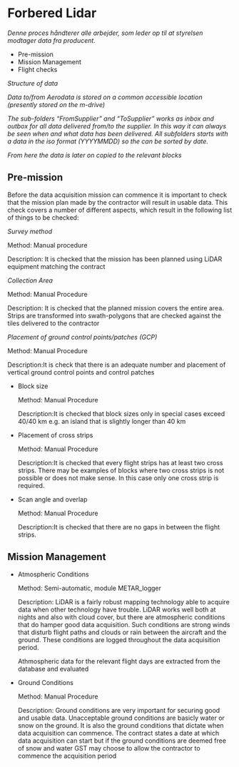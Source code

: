 # Forbered Lidar

_Denne proces håndterer alle arbejder, som leder op til at styrelsen modtager data fra producent._

* Pre-mission
* Mission Management
* Flight checks


_Structure of data_

_Data to/from Aerodata is stored on a common accessible location (presently stored on the m-drive)_

_The sub-folders “FromSupplier” and “ToSupplier” works as inbox and outbox for all data delivered from/to the supplier. In this way it can always be seen when and what data has been delivered. All subfolders starts with a data in the iso format (YYYYMMDD) so the can be sorted by date._ 

_From here the data is later on copied to the relevant blocks_

 

## Pre-mission

Before the data acquisition mission can commence it is important to check that the mission plan made by the contractor will result in usable data. This check covers a number of different aspects, which result in the following list of things to be checked:

*Survey method*

Method: Manual procedure
  
Description: It is checked that the mission has been planned using LiDAR equipment matching the contract
  
*Collection Area*

Method: Manual Procedure
  
Description: It is checked that the planned mission covers the entire area. Strips are transformed into swath-polygons that are checked against the tiles delivered to the contractor
  
*Placement of ground control points/patches (GCP)*

  Method: Manual Procedure
  
  Description:It is check that there is an adequate number and placement of vertical ground control points and control patches
  
* Block size

  Method: Manual Procedure
  
  Description:It is checked that block sizes only in special cases exceed 40/40 km e.g. an island that is slightly longer than 40 km
  
* Placement of cross strips

  Method: Manual Procedure
  
  Description:It is checked that every flight strips has at least two cross strips. There may be examples of blocks where two cross strips is not possible or does not make sense. In this case only one cross strip is required.

* Scan angle and overlap

  Method: Manual Procedure
  
  Description:It is checked that there are no gaps in between the flight strips. 


## Mission Management

* Atmospheric Conditions
  
  Method: Semi-automatic, module METAR_logger
  
  Description: LiDAR is a fairly robust mapping technology able to acquire data when other technology have trouble. LiDAR works well both at nights and also with cloud cover, but there are atmospheric conditions that do hamper good data acquisition. Such conditions are strong winds that disturb flight paths and clouds or rain between the aircraft and the ground. These conditions are logged throughout the data acquisition period.   

  Athmospheric data for the relevant flight days are extracted from the database and evaluated 

* Ground Conditions

  Method: Manual Procedure
  
  Description: Ground conditions are very important for securing good and usable data. Unacceptable ground conditions are basicly water or snow on the ground. It is also the ground conditions that dictate when data acquisition can commence. The contract states a date at which data acquisition can start but if the ground conditions are deemed free of snow and water GST may choose to allow the contractor to commence the acquisition period
  
  
